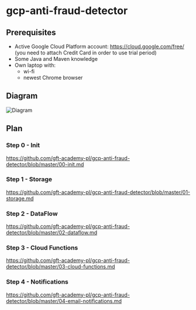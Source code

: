 # gcp-anti-fraud-detector

## Prerequisites

* Active Google Cloud Platform account: https://cloud.google.com/free/ (you need to attach Credit Card in order to use trial period)
* Some Java and Maven knowledge
* Own laptop with:
  * wi-fi
  * newest Chrome browser

## Diagram

![Diagram](https://github.com/gft-academy-pl/gcp-anti-fraud-detector/blob/master/assets/GFT%20Academy%20-%20anti%20fraud%20detector.png?raw=true)

## Plan

### Step 0 - Init

https://github.com/gft-academy-pl/gcp-anti-fraud-detector/blob/master/00-init.md

### Step 1 - Storage

https://github.com/gft-academy-pl/gcp-anti-fraud-detector/blob/master/01-storage.md

### Step 2 - DataFlow

https://github.com/gft-academy-pl/gcp-anti-fraud-detector/blob/master/02-dataflow.md

### Step 3 - Cloud Functions

https://github.com/gft-academy-pl/gcp-anti-fraud-detector/blob/master/03-cloud-functions.md

### Step 4 - Notifications

https://github.com/gft-academy-pl/gcp-anti-fraud-detector/blob/master/04-email-notifications.md
